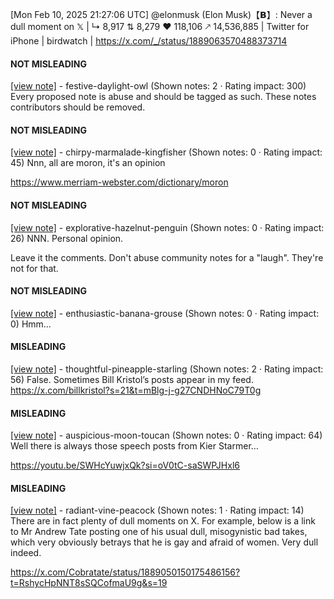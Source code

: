 [Mon Feb 10, 2025 21:27:06 UTC] @elonmusk (Elon Musk)【𝗕】: Never a dull moment on 𝕏 | ↳ 8,917 ⇅ 8,279 ♥ 118,106 🡕 14,536,885 | Twitter for iPhone | birdwatch | https://x.com/_/status/1889063570488373714

#### NOT MISLEADING

[[view note]](https://x.com/i/birdwatch/n/1889071729013657719) - festive-daylight-owl (Shown notes: 2 · Rating impact: 300)
Every proposed note is abuse and should be tagged as such. These notes contributors should be removed.

#### NOT MISLEADING

[[view note]](https://x.com/i/birdwatch/n/1889069107024384424) - chirpy-marmalade-kingfisher (Shown notes: 0 · Rating impact: 45)
Nnn, all are moron, it's an opinion 

https://www.merriam-webster.com/dictionary/moron

#### NOT MISLEADING

[[view note]](https://x.com/i/birdwatch/n/1889067131897053226) - explorative-hazelnut-penguin (Shown notes: 0 · Rating impact: 26)
NNN. Personal opinion.

Leave it the comments. Don't abuse community notes for a "laugh". They're not for that. 

#### NOT MISLEADING

[[view note]](https://x.com/i/birdwatch/n/1889065985589522459) - enthusiastic-banana-grouse (Shown notes: 0 · Rating impact: 0)
Hmm...

#### MISLEADING

[[view note]](https://x.com/i/birdwatch/n/1889065192601887100) - thoughtful-pineapple-starling (Shown notes: 2 · Rating impact: 56)
False. Sometimes Bill Kristol’s posts appear in my feed.
https://x.com/billkristol?s=21&t=mBlg-j-g27CNDHNoC79T0g

#### MISLEADING

[[view note]](https://x.com/i/birdwatch/n/1889067186594955448) - auspicious-moon-toucan (Shown notes: 0 · Rating impact: 64)
Well there is always those speech posts from Kier Starmer…

https://youtu.be/SWHcYuwjxQk?si=oV0tC-saSWPJHxl6

#### MISLEADING

[[view note]](https://x.com/i/birdwatch/n/1889068341714911255) - radiant-vine-peacock (Shown notes: 1 · Rating impact: 14)
There are in fact plenty of dull moments on X. 
For example, below is a link to Mr Andrew Tate posting one of his usual dull, misogynistic bad takes, which very obviously betrays that he is gay and afraid of women. Very dull indeed.

https://x.com/Cobratate/status/1889050150175486156?t=RshycHpNNT8sSQCofmaU9g&s=19
